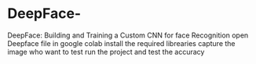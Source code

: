 # DeepFace-
DeepFace: Building and Training a Custom CNN for face Recognition
open Deepface file in google colab
install the required librearies
capture the image who want to test 
run the project and test the accuracy
